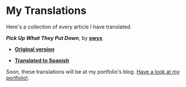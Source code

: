 # My Translations

Here's a collection of every article I have translated.

**_Pick Up What They Put Down_**, by **[swyx](https://twitter.com/swyx)**

- **[Original version](https://www.swyx.io/puwtpd)**

- **[Translated to Spanish](https://ibaifernandez.github.io/translations/pick-up-what-they-put-down-spanish.md)**

Soon, these translations will be at my portfolio's blog. [Have a look at my portfolio!](https://portfolio.ibaifernandez.com).
